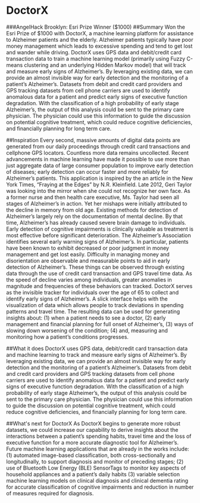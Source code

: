 # DoctorX
###AngelHack Brooklyn: Esri Prize Winner ($1000)
##Summary
 Won the Esri Prize of $1000 with DoctorX, a machine learning platform for assistance to Alzheimer patients and the elderly. Alzheimer patients typically have poor money management which leads to excessive spending and tend to get lost and wander while driving. DoctorX uses GPS data and debit/credit card transaction data to train a machine learning model (primarily using Fuzzy C-means clustering and an underlying Hidden Markov model) that will track and measure early signs of Alzheimer’s. By leveraging existing data, we can provide an almost invisible way for early detection and the monitoring of a patient’s Alzheimer’s. Datasets from debit and credit card providers and GPS tracking datasets from cell phone carriers are used to identify anomalous data for a patient and predict early signs of executive function degradation. With the classification of a high probability of early stage Alzheimer’s, the output of this analysis could be sent to the primary care physician. The physician could use this information to guide the discussion on potential cognitive treatment, which could reduce cognitive deficiencies, and financially planning for long term care.


##Inspiration
Every second, massive amounts of digital data points are generated from our daily proceedings through credit card transactions and cellphone GPS locators. Countless more data remains uncollected. Recent advancements in machine learning have made it possible to use more than just aggregate data of large consumer population to improve early detection of diseases; early detection can occur faster and more reliably for Alzheimer’s patients.
This application is inspired by the an article in the New York Times, “Fraying at the Edges” by N.R. Kleinfield. Late 2012, Geri Taylor was looking into the mirror when she could not recognize her own face. As a former nurse and then health care executive, Ms. Taylor had seen all stages of Alzheimer’s in action. Yet her mishaps were initially attributed to the decline in memory from old age. Existing methods for detection of Alzheimer’s largely rely on the documentation of mental decline. By that time, Alzheimer’s has already caused severe brain damage to individuals. Early detection of cognitive impairments is clinically valuable as treatment is most effective before significant deterioration.
The Alzheimer’s Association identifies several early warning signs of Alzheimer’s. In particular, patients have been known to exhibit decreased or poor judgment in money management and get lost easily. Difficulty in managing money and disorientation are observable and measurable points to aid in early detection of Alzheimer’s. These things can be observed through existing data through the use of credit card transaction and GPS travel time data. As the speed of decline varies among individuals, greater anomalies in magnitude and frequencies of these behaviors can tracked. 
DoctorX serves as the invisible tracker for individuals over the age of 65 to collect and identify early signs of Alzheimer’s. A slick interface helps with the visualization of data which allows people to track deviations in spending patterns and travel time. The resulting data can be used for generating insights about: (1) when a patient needs to see a doctor, (2) early management and financial planning for full onset of Alzheimer’s, (3) ways of slowing down worsening of the condition; (4) and, measuring and monitoring how a patient’s conditions progresses.

##What it does
DoctorX uses GPS data, debit/credit card transaction data and machine learning to track and measure early signs of Alzheimer’s. By leveraging existing data, we can provide an almost invisible way for early detection and the monitoring of a patient’s Alzheimer’s. Datasets from debit and credit card providers and GPS tracking datasets from cell phone carriers are used to identify anomalous data for a patient and predict early signs of executive function degradation. With the classification of a high probability of early stage Alzheimer’s, the output of this analysis could be sent to the primary care physician. The physician could use this information to guide the discussion on potential cognitive treatment, which could reduce cognitive deficiencies, and financially planning for long term care. 

##What's next for DoctorX
As DoctorX begins to generate more robust datasets, we could increase our capability to derive insights about the interactions between a patient’s spending habits, travel time and the loss of executive function for a more accurate diagnostic tool for Alzheimer’s. Future machine learning applications that are already in the works include: (1) automated image-based classification, both cross-sectionally and longitudinally, to support diagnosis and monitor of preceding stages; (2) use of Bluetooth Low Energy (BLE) SensorTags to monitor key aspects of household appliances and a patient’s daily habits (3) variable selection machine learning models on clinical diagnosis and clinical dementia rating for accurate classification of cognitive impairments and reduction in  number of measures required for diagnosis.


